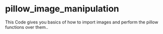 # pillow_image_manipulation
This Code gives you basics of how to import images and perform the pillow functions over them..
